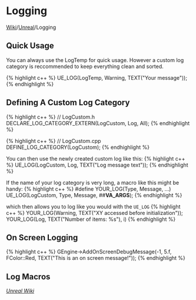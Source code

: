 # Logging
[Wiki](../index.md)/[Unreal](unreal.md)/Logging

## Quick Usage
You can always use the LogTemp for quick usage. However a custom log category is reccommended to keep everything clean and sorted.

{% highlight c++ %}
UE_LOG(LogTemp, Warning, TEXT("Your message"));
{% endhighlight %}

## Defining A Custom Log Category

{% highlight c++ %}
// LogCustom.h
DECLARE_LOG_CATEGORY_EXTERN(LogCustom, Log, All);
{% endhighlight %}

{% highlight c++ %}
// LogCustom.cpp
DEFINE_LOG_CATEGORY(LogCustom);
{% endhighlight %}

You can then use the newly created custom log like this:
{% highlight c++ %}
UE_LOG(LogCustom, Log, TEXT("Log message text"));
{% endhighlight %}

If the name of your log category is very long, a macro like this might be handy:
{% highlight c++ %}
#define YOUR_LOG(Type, Message, ...) UE_LOG(LogCustom, Type, Message, ##__VA_ARGS__);
{% endhighlight %}

which then allows you to log like you would with the ```UE_LOG```
{% highlight c++ %}
YOUR_LOG(Warning, TEXT("XY accessed before initialization"));
YOUR_LOG(Log, TEXT("Number of items: %s"), i)
{% endhighlight %}

## On Screen Logging
{% highlight c++ %}
GEngine->AddOnScreenDebugMessage(-1, 5.f, FColor::Red, TEXT("This is an on screen message!"));
{% endhighlight %}

## Log Macros
[_Unreal Wiki_](https://wiki.unrealengine.com/Log_Macro_with_Netmode_and_Colour)
